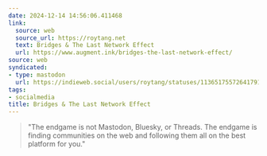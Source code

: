 ```yaml
---
date: 2024-12-14 14:56:06.411468
link:
  source: web
  source_url: https://roytang.net
  text: Bridges & The Last Network Effect
  url: https://www.augment.ink/bridges-the-last-network-effect/
source: web
syndicated:
- type: mastodon
  url: https://indieweb.social/users/roytang/statuses/113651755726417917
tags:
- socialmedia
title: Bridges & The Last Network Effect
---
```


> "The endgame is not Mastodon, Bluesky, or Threads. The endgame is finding communities on the web and following them all on the best platform for you."